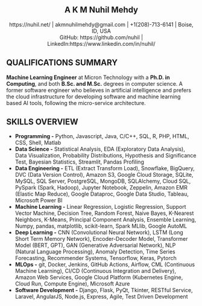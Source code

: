 <h2 align="center">A K M Nuhil Mehdy</h2>
<p align="center">
https://nuhil.net/ | akmnuhilmehdy@gmail.com | +1(208)-713-6141 | Boise, ID, USA <br/>   
GitHub: https://github.com/nuhil | LinkedIn:https://www.linkedin.com/in/nuhil/
</p>

QUALIFICATIONS SUMMARY
---
**Machine Learning Engineer** at Micron Technology with a **Ph.D. in Computing**, and both **B.Sc. and M.Sc.** degrees in computer science. A former software engineer who believes in artificial intelligence and prefers the cloud infrastructure for developing software and machine learning based AI tools, following the micro-service architecture.

SKILLS OVERVIEW
---
* **Programming -** Python, Javascript, Java, C/C++, SQL, R, PHP, HTML, CSS, Shell, Matlab
* **Data Science -** Statistical Analysis, EDA (Exploratory Data Analysis), Data Visualization, Probability Distributions, Hypothesis and Significance Test, Bayesian Statistics, Streamlit, Pandas Profiling
* **Data Engineering -** ETL (Extract Transform Load), Snowflake, BigQuery, DVC (Data Version Control), Amazon S3, Google Cloud Storage, SQLite, MySQL, SQL Server, PostgreSQL, MongoDB, SQLAlchemy, Cloud SQL, PySpark (Spark, Hadoop), Jupyter Notebook, Zeppelin, Amazon EMR (Elastic Map Reduce), Google Dataproc, Google Data Studio, Tableau, Microsoft Power BI
* **Machine Learning -** Linear Regression, Logistic Regression, Support Vector Machine, Decision Tree, Random Forest, Naive Bayes, K-Nearest Neighbors, K-Means, Principal Component Analysis, Ensemble Learning, Numpy, pandas, matplotlib, scikit-learn, Spark MLlib, Google AutoML
* **Deep Learning -** CNN (Convolutional Neural Network), LSTM (Long Short Term Memory Network), Encoder-Decoder  Model, Transformer Model (BERT, GPT), GAN (Generative Adversarial Network), NLP (Natural Language Processing), Anomaly Detection, Time Series Forecasting, Recommender Systems, Tensorflow, Keras, Pytorch
* **MLOps -** git, Docker, Jenkins, GitHub Actions, Airflow, CML (Continuous Machine Learning), CI/CD (Continuous Integration and Delivery), Amazon Web Services, Google Cloud Platform (Kubernetes Engine, Cloud Run, Compute Engine), Microsoft Azure
* **Software Development -** Django, Flask, PyQt, Tkinter, RESTful Service, Laravel, AngularJS, Node.js, Express, Agile, Test Driven Development
